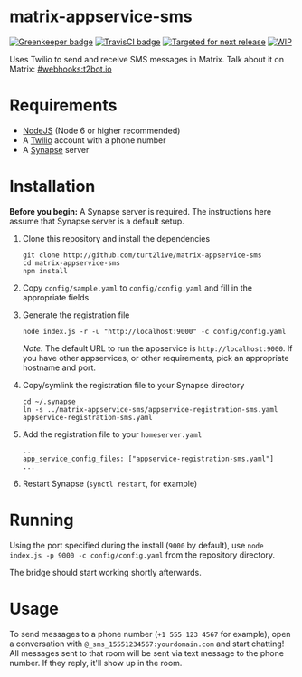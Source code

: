 # matrix-appservice-sms

[![Greenkeeper badge](https://badges.greenkeeper.io/turt2live/matrix-appservice-sms.svg)](https://greenkeeper.io/)
[![TravisCI badge](https://travis-ci.org/turt2live/matrix-appservice-sms.svg?branch=master)](https://travis-ci.org/turt2live/matrix-appservice-sms) 
[![Targeted for next release](https://badge.waffle.io/turt2live/matrix-appservice-sms.png?label=sorted&title=Targeted+for+next+release)](https://waffle.io/turt2live/waffle-matrix?utm_source=badge)
[![WIP](https://badge.waffle.io/turt2live/matrix-appservice-sms.png?label=wip&title=WIP)](https://waffle.io/turt2live/waffle-matrix?utm_source=badge)

Uses Twilio to send and receive SMS messages in Matrix. Talk about it on Matrix: [#webhooks:t2bot.io](https://matrix.to/#/#webhooks:t2bot.io)

# Requirements

* [NodeJS](https://nodejs.org/en/) (Node 6 or higher recommended)
* A [Twilio](https://twilio.com) account with a phone number
* A [Synapse](https://github.com/matrix-org/synapse) server

# Installation

**Before you begin:** A Synapse server is required. The instructions here assume that Synapse server is a default setup.

1. Clone this repository and install the dependencies
   ```
   git clone http://github.com/turt2live/matrix-appservice-sms
   cd matrix-appservice-sms
   npm install
   ```

2. Copy `config/sample.yaml` to `config/config.yaml` and fill in the appropriate fields
3. Generate the registration file
   ```
   node index.js -r -u "http://localhost:9000" -c config/config.yaml
   ```
   *Note:* The default URL to run the appservice is `http://localhost:9000`. If you have other appservices, or other requirements, pick an appropriate hostname and port.

4. Copy/symlink the registration file to your Synapse directory
   ```
   cd ~/.synapse
   ln -s ../matrix-appservice-sms/appservice-registration-sms.yaml appservice-registration-sms.yaml
   ```

5. Add the registration file to your `homeserver.yaml`
   ```
   ...
   app_service_config_files: ["appservice-registration-sms.yaml"]
   ...
   ```

6. Restart Synapse (`synctl restart`, for example)

# Running

Using the port specified during the install (`9000` by default), use `node index.js -p 9000 -c config/config.yaml` from the repository directory.

The bridge should start working shortly afterwards.

# Usage

To send messages to a phone number (`+1 555 123 4567` for example), open a conversation with `@_sms_15551234567:yourdomain.com` and start chatting! All messages sent to that room will be sent via text message to the phone number. If they reply, it'll show up in the room.